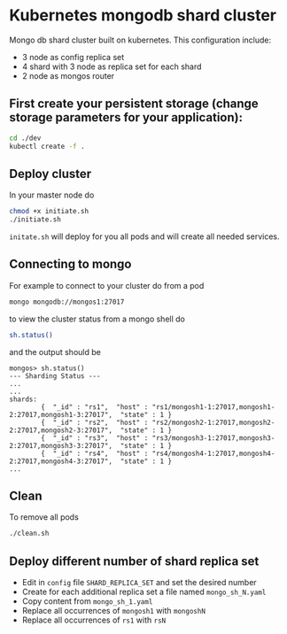 # Kubernetes mongodb shard cluster

Mongo db  shard cluster built on kubernetes. This configuration include:
 - 3 node as config replica set
 - 4 shard  with 3 node as replica set for each shard
 - 2 node as mongos router


## First create your persistent storage (change storage parameters for your application):
``` sh
cd ./dev
kubectl create -f .
```

## Deploy cluster
In your master node do

```sh
chmod +x initiate.sh
./initiate.sh
```
`initate.sh` will deploy for you all pods and will create all needed services.
## Connecting to mongo
For example to connect to your cluster do from a pod
```sh
mongo mongodb://mongos1:27017
```
to view the cluster status from a mongo shell do

```sh
sh.status()
```
and the output should be

```
mongos> sh.status()
--- Sharding Status ---   
...
...
shards:
        {  "_id" : "rs1",  "host" : "rs1/mongosh1-1:27017,mongosh1-2:27017,mongosh1-3:27017",  "state" : 1 }
        {  "_id" : "rs2",  "host" : "rs2/mongosh2-1:27017,mongosh2-2:27017,mongosh2-3:27017",  "state" : 1 }
        {  "_id" : "rs3",  "host" : "rs3/mongosh3-1:27017,mongosh3-2:27017,mongosh3-3:27017",  "state" : 1 }
        {  "_id" : "rs4",  "host" : "rs4/mongosh4-1:27017,mongosh4-2:27017,mongosh4-3:27017",  "state" : 1 }
...

```
## Clean

To remove all pods
```sh
./clean.sh
```

## Deploy different number of shard replica set

- Edit in `config` file `SHARD_REPLICA_SET` and set the desired number
- Create for each additional replica set a file named `mongo_sh_N.yaml`
- Copy content from `mongo_sh_1.yaml`
- Replace all occurrences of `mongosh1` with `mongoshN`  
- Replace all occurrences of `rs1` with `rsN`
